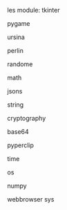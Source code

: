 les module:
  tkinter

  
  pygame

  
  ursina

  
  perlin

  
  randome

  
  math

  
  jsons

  
  string

  
  cryptography

  
  base64

  
  pyperclip

  
  time

  
  os

  
  numpy

  
  webbrowser
  sys
